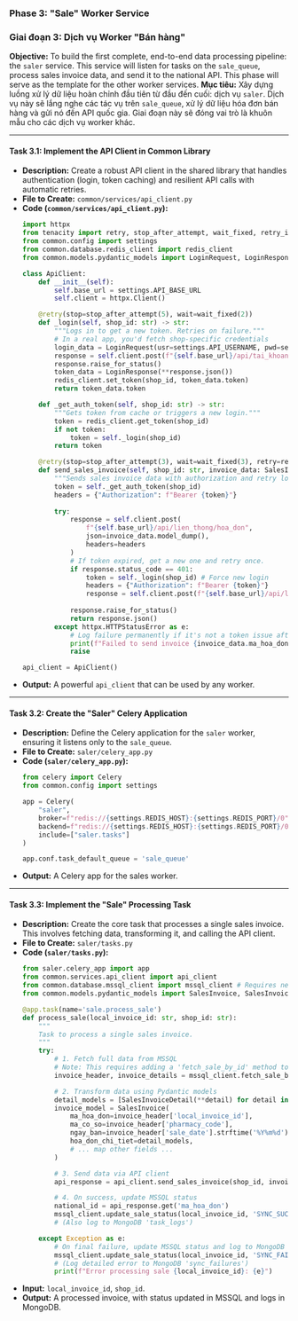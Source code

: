 ### **Phase 3: "Sale" Worker Service**
### **Giai đoạn 3: Dịch vụ Worker "Bán hàng"**

**Objective:** To build the first complete, end-to-end data processing pipeline: the `saler` service. This service will listen for tasks on the `sale_queue`, process sales invoice data, and send it to the national API. This phase will serve as the template for the other worker services.
**Mục tiêu:** Xây dựng luồng xử lý dữ liệu hoàn chỉnh đầu tiên từ đầu đến cuối: dịch vụ `saler`. Dịch vụ này sẽ lắng nghe các tác vụ trên `sale_queue`, xử lý dữ liệu hóa đơn bán hàng và gửi nó đến API quốc gia. Giai đoạn này sẽ đóng vai trò là khuôn mẫu cho các dịch vụ worker khác.

---

#### **Task 3.1: Implement the API Client in Common Library**

*   **Description:** Create a robust API client in the shared library that handles authentication (login, token caching) and resilient API calls with automatic retries.
*   **File to Create:** `common/services/api_client.py`
*   **Code (`common/services/api_client.py`):**
    ```python
    import httpx
    from tenacity import retry, stop_after_attempt, wait_fixed, retry_if_exception_type
    from common.config import settings
    from common.database.redis_client import redis_client
    from common.models.pydantic_models import LoginRequest, LoginResponse, SalesInvoice

    class ApiClient:
        def __init__(self):
            self.base_url = settings.API_BASE_URL
            self.client = httpx.Client()

        @retry(stop=stop_after_attempt(5), wait=wait_fixed(2))
        def _login(self, shop_id: str) -> str:
            """Logs in to get a new token. Retries on failure."""
            # In a real app, you'd fetch shop-specific credentials
            login_data = LoginRequest(usr=settings.API_USERNAME, pwd=settings.API_PASSWORD)
            response = self.client.post(f"{self.base_url}/api/tai_khoan/dang_nhap", json=login_data.model_dump())
            response.raise_for_status()
            token_data = LoginResponse(**response.json())
            redis_client.set_token(shop_id, token_data.token)
            return token_data.token

        def _get_auth_token(self, shop_id: str) -> str:
            """Gets token from cache or triggers a new login."""
            token = redis_client.get_token(shop_id)
            if not token:
                token = self._login(shop_id)
            return token

        @retry(stop=stop_after_attempt(3), wait=wait_fixed(3), retry=retry_if_exception_type(httpx.RequestError))
        def send_sales_invoice(self, shop_id: str, invoice_data: SalesInvoice):
            """Sends sales invoice data with authorization and retry logic."""
            token = self._get_auth_token(shop_id)
            headers = {"Authorization": f"Bearer {token}"}
            
            try:
                response = self.client.post(
                    f"{self.base_url}/api/lien_thong/hoa_don",
                    json=invoice_data.model_dump(),
                    headers=headers
                )
                # If token expired, get a new one and retry once.
                if response.status_code == 401:
                    token = self._login(shop_id) # Force new login
                    headers = {"Authorization": f"Bearer {token}"}
                    response = self.client.post(f"{self.base_url}/api/lien_thong/hoa_don", json=invoice_data.model_dump(), headers=headers)
                
                response.raise_for_status()
                return response.json()
            except httpx.HTTPStatusError as e:
                # Log failure permanently if it's not a token issue after retries
                print(f"Failed to send invoice {invoice_data.ma_hoa_don}: {e}")
                raise

    api_client = ApiClient()
    ```
*   **Output:** A powerful `api_client` that can be used by any worker.

---

#### **Task 3.2: Create the "Saler" Celery Application**

*   **Description:** Define the Celery application for the `saler` worker, ensuring it listens only to the `sale_queue`.
*   **File to Create:** `saler/celery_app.py`
*   **Code (`saler/celery_app.py`):**
    ```python
    from celery import Celery
    from common.config import settings

    app = Celery(
        "saler",
        broker=f"redis://{settings.REDIS_HOST}:{settings.REDIS_PORT}/0",
        backend=f"redis://{settings.REDIS_HOST}:{settings.REDIS_PORT}/0",
        include=["saler.tasks"]
    )

    app.conf.task_default_queue = 'sale_queue'
    ```
*   **Output:** A Celery app for the sales worker.

---

#### **Task 3.3: Implement the "Sale" Processing Task**

*   **Description:** Create the core task that processes a single sales invoice. This involves fetching data, transforming it, and calling the API client.
*   **File to Create:** `saler/tasks.py`
*   **Code (`saler/tasks.py`):**
    ```python
    from saler.celery_app import app
    from common.services.api_client import api_client
    from common.database.mssql_client import mssql_client # Requires new method
    from common.models.pydantic_models import SalesInvoice, SalesInvoiceDetail

    @app.task(name='sale.process_sale')
    def process_sale(local_invoice_id: str, shop_id: str):
        """
        Task to process a single sales invoice.
        """
        try:
            # 1. Fetch full data from MSSQL
            # Note: This requires adding a 'fetch_sale_by_id' method to mssql_client.py
            invoice_header, invoice_details = mssql_client.fetch_sale_by_id(local_invoice_id)

            # 2. Transform data using Pydantic models
            detail_models = [SalesInvoiceDetail(**detail) for detail in invoice_details]
            invoice_model = SalesInvoice(
                ma_hoa_don=invoice_header['local_invoice_id'],
                ma_co_so=invoice_header['pharmacy_code'],
                ngay_ban=invoice_header['sale_date'].strftime('%Y%m%d'),
                hoa_don_chi_tiet=detail_models,
                # ... map other fields ...
            )

            # 3. Send data via API client
            api_response = api_client.send_sales_invoice(shop_id, invoice_model)

            # 4. On success, update MSSQL status
            national_id = api_response.get('ma_hoa_don')
            mssql_client.update_sale_status(local_invoice_id, 'SYNC_SUCCESS', national_id)
            # (Also log to MongoDB 'task_logs')

        except Exception as e:
            # On final failure, update MSSQL status and log to MongoDB 'sync_failures'
            mssql_client.update_sale_status(local_invoice_id, 'SYNC_FAILED')
            # (Log detailed error to MongoDB 'sync_failures')
            print(f"Error processing sale {local_invoice_id}: {e}")

    ```
*   **Input:** `local_invoice_id`, `shop_id`.
*   **Output:** A processed invoice, with status updated in MSSQL and logs in MongoDB.